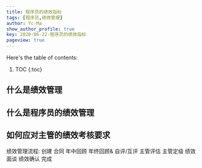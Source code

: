 ```yaml
---
title: 程序员的绩效指标
tags: [程序员,绩效管理]
author: Yc-Ma
show_author_profile: true
key: 2020-06-22-程序员的绩效指标
pageview: true
---
```


Here's the table of contents:
1. TOC
{:toc}

## 什么是绩效管理


## 什么是程序员的绩效管理


## 如何应对主管的绩效考核要求




绩效管理流程:
创建
合同
年中回顾
年终回顾&
自评/互评
主管评估
主管定级
绩效面谈
绩效确认
完成

